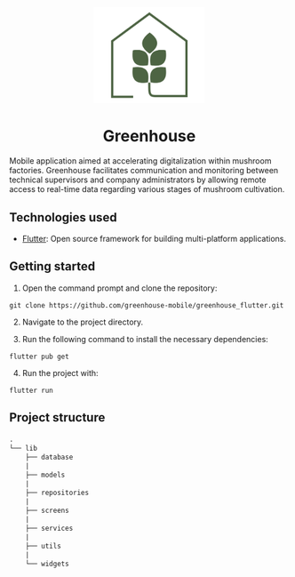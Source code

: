 <p align="center">
  <a>
    <img alt="Greenhouse logo" src="assets/logo.svg" width="200" />
  </a>
</p>

<h1 align="center">
  Greenhouse
</h1>

Mobile application aimed at accelerating digitalization within mushroom factories. Greenhouse facilitates communication and monitoring between technical supervisors and company administrators by allowing remote access to real-time data regarding various stages of mushroom cultivation.

## Technologies used

- [Flutter](https://flutter.dev/): Open source framework for building multi-platform applications.

## Getting started

1. Open the command prompt and clone the repository:

```
git clone https://github.com/greenhouse-mobile/greenhouse_flutter.git
```

2. Navigate to the project directory.

3. Run the following command to install the necessary dependencies:

```
flutter pub get
```

4. Run the project with:
```
flutter run
```

## Project structure

```
.
└── lib
    ├── database
    |
    ├── models
    |
    ├── repositories
    |
    ├── screens
    |
    ├── services
    |
    ├── utils
    |
    └── widgets
```
